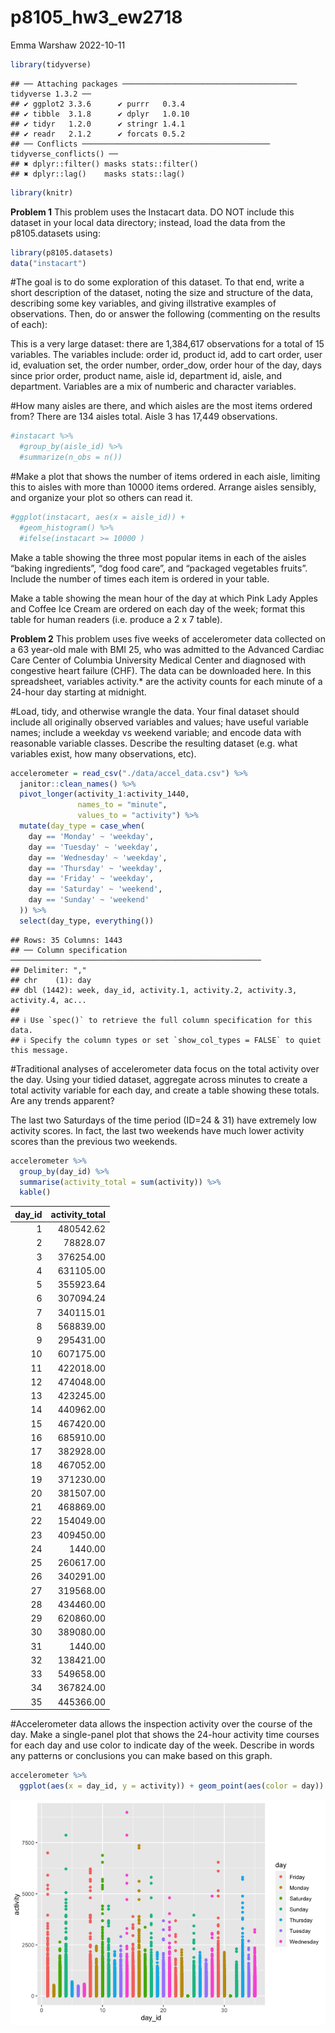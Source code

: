 p8105_hw3_ew2718
================
Emma Warshaw
2022-10-11

``` r
library(tidyverse)
```

    ## ── Attaching packages ─────────────────────────────────────── tidyverse 1.3.2 ──
    ## ✔ ggplot2 3.3.6      ✔ purrr   0.3.4 
    ## ✔ tibble  3.1.8      ✔ dplyr   1.0.10
    ## ✔ tidyr   1.2.0      ✔ stringr 1.4.1 
    ## ✔ readr   2.1.2      ✔ forcats 0.5.2 
    ## ── Conflicts ────────────────────────────────────────── tidyverse_conflicts() ──
    ## ✖ dplyr::filter() masks stats::filter()
    ## ✖ dplyr::lag()    masks stats::lag()

``` r
library(knitr)
```

**Problem 1** This problem uses the Instacart data. DO NOT include this
dataset in your local data directory; instead, load the data from the
p8105.datasets using:

``` r
library(p8105.datasets)
data("instacart")
```

\#The goal is to do some exploration of this dataset. To that end, write
a short description of the dataset, noting the size and structure of the
data, describing some key variables, and giving illstrative examples of
observations. Then, do or answer the following (commenting on the
results of each):

This is a very large dataset: there are 1,384,617 observations for a
total of 15 variables. The variables include: order id, product id, add
to cart order, user id, evaluation set, the order number, order_dow,
order hour of the day, days since prior order, product name, aisle id,
department id, aisle, and department. Variables are a mix of numberic
and character variables.

\#How many aisles are there, and which aisles are the most items ordered
from? There are 134 aisles total. Aisle 3 has 17,449 observations.

``` r
#instacart %>% 
  #group_by(aisle_id) %>%
  #summarize(n_obs = n())
```

\#Make a plot that shows the number of items ordered in each aisle,
limiting this to aisles with more than 10000 items ordered. Arrange
aisles sensibly, and organize your plot so others can read it.

``` r
#ggplot(instacart, aes(x = aisle_id)) + 
  #geom_histogram() %>%
  #ifelse(instacart >= 10000 )
```

Make a table showing the three most popular items in each of the aisles
“baking ingredients”, “dog food care”, and “packaged vegetables fruits”.
Include the number of times each item is ordered in your table.

Make a table showing the mean hour of the day at which Pink Lady Apples
and Coffee Ice Cream are ordered on each day of the week; format this
table for human readers (i.e. produce a 2 x 7 table).

**Problem 2** This problem uses five weeks of accelerometer data
collected on a 63 year-old male with BMI 25, who was admitted to the
Advanced Cardiac Care Center of Columbia University Medical Center and
diagnosed with congestive heart failure (CHF). The data can be
downloaded here. In this spreadsheet, variables activity.\* are the
activity counts for each minute of a 24-hour day starting at midnight.

\#Load, tidy, and otherwise wrangle the data. Your final dataset should
include all originally observed variables and values; have useful
variable names; include a weekday vs weekend variable; and encode data
with reasonable variable classes. Describe the resulting dataset
(e.g. what variables exist, how many observations, etc).

``` r
accelerometer = read_csv("./data/accel_data.csv") %>%
  janitor::clean_names() %>%
  pivot_longer(activity_1:activity_1440,
               names_to = "minute",
               values_to = "activity") %>%
  mutate(day_type = case_when(
    day == 'Monday' ~ 'weekday',
    day == 'Tuesday' ~ 'weekday',
    day == 'Wednesday' ~ 'weekday',
    day == 'Thursday' ~ 'weekday',
    day == 'Friday' ~ 'weekday',
    day == 'Saturday' ~ 'weekend',
    day == 'Sunday' ~ 'weekend'
  )) %>% 
  select(day_type, everything())
```

    ## Rows: 35 Columns: 1443
    ## ── Column specification ────────────────────────────────────────────────────────
    ## Delimiter: ","
    ## chr    (1): day
    ## dbl (1442): week, day_id, activity.1, activity.2, activity.3, activity.4, ac...
    ## 
    ## ℹ Use `spec()` to retrieve the full column specification for this data.
    ## ℹ Specify the column types or set `show_col_types = FALSE` to quiet this message.

\#Traditional analyses of accelerometer data focus on the total activity
over the day. Using your tidied dataset, aggregate across minutes to
create a total activity variable for each day, and create a table
showing these totals. Are any trends apparent?

The last two Saturdays of the time period (ID=24 & 31) have extremely
low activity scores. In fact, the last two weekends have much lower
activity scores than the previous two weekends.

``` r
accelerometer %>%
  group_by(day_id) %>%
  summarise(activity_total = sum(activity)) %>%
  kable()
```

| day_id | activity_total |
|-------:|---------------:|
|      1 |      480542.62 |
|      2 |       78828.07 |
|      3 |      376254.00 |
|      4 |      631105.00 |
|      5 |      355923.64 |
|      6 |      307094.24 |
|      7 |      340115.01 |
|      8 |      568839.00 |
|      9 |      295431.00 |
|     10 |      607175.00 |
|     11 |      422018.00 |
|     12 |      474048.00 |
|     13 |      423245.00 |
|     14 |      440962.00 |
|     15 |      467420.00 |
|     16 |      685910.00 |
|     17 |      382928.00 |
|     18 |      467052.00 |
|     19 |      371230.00 |
|     20 |      381507.00 |
|     21 |      468869.00 |
|     22 |      154049.00 |
|     23 |      409450.00 |
|     24 |        1440.00 |
|     25 |      260617.00 |
|     26 |      340291.00 |
|     27 |      319568.00 |
|     28 |      434460.00 |
|     29 |      620860.00 |
|     30 |      389080.00 |
|     31 |        1440.00 |
|     32 |      138421.00 |
|     33 |      549658.00 |
|     34 |      367824.00 |
|     35 |      445366.00 |

\#Accelerometer data allows the inspection activity over the course of
the day. Make a single-panel plot that shows the 24-hour activity time
courses for each day and use color to indicate day of the week. Describe
in words any patterns or conclusions you can make based on this graph.

``` r
accelerometer %>%
  ggplot(aes(x = day_id, y = activity)) + geom_point(aes(color = day))
```

![](p8105_hw3_ew2718_files/figure-gfm/unnamed-chunk-7-1.png)<!-- -->
